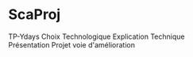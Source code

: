# ScaProj
TP-Ydays
Choix Technologique
Explication Technique	
Présentation Projet
voie d'amélioration

